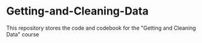 # Getting-and-Cleaning-Data
This repository stores the code and codebook for the "Getting and Cleaning Data" course 
